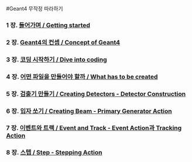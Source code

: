 #Geant4 무작정 따라하기

### 1 장. [들어가며 / Getting started](https://github.com/KUNPL/G4Starter-KUNPL/blob/master/manual/Chapter1-Introduction.md)
### 2 장. [Geant4의 컨셉 / Concept of Geant4](https://github.com/KUNPL/G4Starter-KUNPL/blob/master/manual/Chapter2-Concept.md)
### 3 장. [코딩 시작하기 / Dive into coding](https://github.com/KUNPL/G4Starter-KUNPL/blob/master/manual/Chapter3-Start.md)
### 4 장. [어떤 파일을 만들어야 할까 / What has to be created](https://github.com/KUNPL/G4Starter-KUNPL/blob/master/manual/Chapter4-SimulationCode.md)
### 5 장. [검출기 만들기 / Creating Detectors - Detector Construction](https://github.com/KUNPL/G4Starter-KUNPL/blob/master/manual/Chapter5-DetectorConstruction.md)
### 6 장. [입자 쏘기 / Creating Beam - Primary Generator Action](https://github.com/KUNPL/G4Starter-KUNPL/blob/master/manual/Chapter6-PrimaryGeneratorAction.md)
### 7 장. [이벤트와 트랙 / Event and Track - Event Action과 Tracking Action]()
### 8 장. [스텝 / Step - Stepping Action]()
